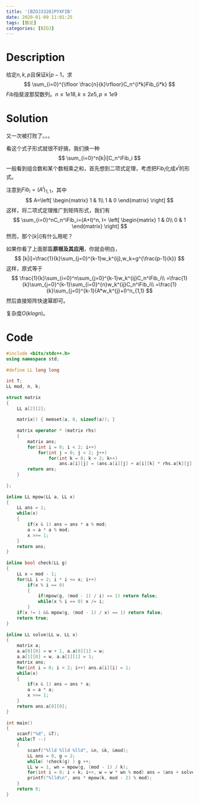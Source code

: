```yaml
---
title: '[BZOJ3328]PYXFIB'
date: 2020-01-09 11:01:25
tags: [数论]
categories: [BZOJ]
---
```


# Description

给定$n,k,p$且保证$k|p-1$，求
$$
\sum_{i=0}^{\lfloor \frac{n}{k}\rfloor}C_n^{i*k}Fib_{i*k}
$$
$Fib$指斐波那契数列。$n\le 1e18,k\le 2e5,p\le 1e9$

# Solution

又一次被打败了。。。

看这个式子形式就很不好搞，我们换一种
$$
\sum_{i=0}^n[k|i]C_n^iFib_i
$$
一般看到组合数和某个数相乘之和，首先想到二项式定理，考虑把$Fib_i$化成$x^i$的形式。

注意到$Fib_i=(A^i)_{1,1}$，其中
$$
A=\left[
\begin{matrix}
1 & 1\\
1 & 0
\end{matrix}
\right]
$$
这样，将二项式定理推广到矩阵形式，我们有
$$
\sum_{i=0}^nC_n^iFib_i=(A+I)^n,
I=
\left[
\begin{matrix}
1 & 0\\
0 & 1
\end{matrix}
\right]
$$
然而，那个$[k|i]$有什么用呢？

如果你看了上面那篇**原根及其应用**，你就会明白，
$$
[k|i]=\frac{1}{k}\sum_{j=0}^{k-1}w_k^{ij},w_k=g^{\frac{p-1}{k}}
$$
这样，原式等于
$$
\frac{1}{k}\sum_{i=0}^n\sum_{j=0}^{k-1}w_k^{ij}C_n^iFib_i\\
=\frac{1}{k}\sum_{j=0}^{k-1}\sum_{i=0}^{n}w_k^{ij}C_n^iFib_i\\
=\frac{1}{k}\sum_{j=0}^{k-1}(A*w_k^{j}+I)^n_{1,1}
$$
然后直接矩阵快速幂即可。

复杂度$O(klogn)$。

# Code

```c++
#include <bits/stdc++.h>
using namespace std;
 
#define LL long long
 
int T;
LL mod, n, k;
 
struct matrix
{
    LL a[2][2];
 
    matrix() { memset(a, 0, sizeof(a)); }
 
    matrix operator * (matrix rhs)
    {
        matrix ans;
        for(int i = 0; i < 2; i++)
            for(int j = 0; j < 2; j++)
                for(int k = 0; k < 2; k++)
                    ans.a[i][j] = (ans.a[i][j] + a[i][k] * rhs.a[k][j] % mod) % mod;
        return ans;
    }
 
};
 
inline LL mpow(LL a, LL x)
{
    LL ans = 1;
    while(x)
    {
        if(x & 1) ans = ans * a % mod;
        a = a * a % mod;
        x >>= 1;
    }
    return ans;
}
 
inline bool check(LL g)
{
    LL x = mod - 1;
    for(LL i = 2; i * i <= x; i++)
        if(x % i == 0)
        {
            if(mpow(g, (mod - 1) / i) == 1) return false;
            while(x % i == 0) x /= i;
        }
    if(x != 1 && mpow(g, (mod - 1) / x) == 1) return false;
    return true;
}
 
inline LL solve(LL w, LL x)
{
    matrix a;
    a.a[0][0] = w + 1, a.a[0][1] = w;
    a.a[1][0] = w, a.a[1][1] = 1;
    matrix ans;
    for(int i = 0; i < 2; i++) ans.a[i][i] = 1;
    while(x)
    {
        if(x & 1) ans = ans * a;
        a = a * a;
        x >>= 1;
    }
    return ans.a[0][0];
}
 
int main()
{
    scanf("%d", &T);
    while(T --)
    {
        scanf("%lld %lld %lld", &n, &k, &mod);
        LL ans = 0, g = 2;
        while( !check(g) ) g ++;
        LL w = 1, wn = mpow(g, (mod - 1) / k);
        for(int i = 0; i < k; i++, w = w * wn % mod) ans = (ans + solve(w, n)) % mod;
        printf("%lld\n", ans * mpow(k, mod - 2) % mod);
    }
    return 0;
}
```

